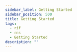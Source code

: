 ```yaml
---
sidebar_label: Getting Started
sidebar_position: 500
title: Getting Started
tags:
  - rif
  - rns
  - Getting Started
description: ""
---
```


